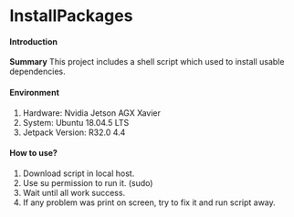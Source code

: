 # InstallPackages

#### Introduction
**Summary**
This project includes a shell script which used to install usable dependencies.

#### Environment
1.  Hardware: Nvidia Jetson AGX Xavier
2.  System: Ubuntu 18.04.5 LTS
3.  Jetpack Version: R32.0 4.4


#### How to use?

1.  Download script in local host.
2.  Use su permission to run it. (sudo)
3.  Wait until all work success.
4.  If any problem was print on screen, try to fix it and run script away.
